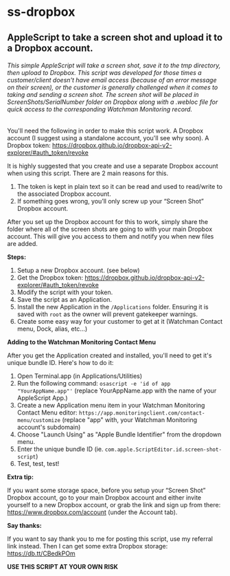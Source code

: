 # ss-dropbox
## AppleScript to take a screen shot and upload it to a Dropbox account.
###### This simple AppleScript will take a screen shot, save it to the tmp directory, then upload to Dropbox. This script was developed for those times a customer/client doesn't have email access (because of an error message on their screen), or the customer is generally challenged when it comes to taking and sending a screen shot. The screen shot will be placed in ScreenShots/_SerialNumber_ folder on Dropbox along with a .webloc file for quick access to the corresponding Watchman Monitoring record.
You'll need the following in order to make this script work. A Dropbox account (I suggest using a standalone account, you'll see why soon). A Dropbox token: https://dropbox.github.io/dropbox-api-v2-explorer/#auth_token/revoke

It is highly suggested that you create and use a separate Dropbox account when using this script. There are 2 main reasons for this.

1. The token is kept in plain text so it can be read and used to read/write to the associated Dropbox account.
2. If something goes wrong, you’ll only screw up your “Screen Shot” Dropbox account.

After you set up the Dropbox account for this to work, simply share the folder where all of the screen shots are going to with your main Dropbox account. This will give you access to them and notify you when new files are added.

**Steps:**

1. Setup a new Dropbox account. (see below)
2. Get the Dropbox token: https://dropbox.github.io/dropbox-api-v2-explorer/#auth_token/revoke
3. Modify the script with your token.
4. Save the script as an Application.
5. Install the new Application in the `/Applications` folder. Ensuring it is saved with `root` as the owner will prevent gatekeeper warnings.
6. Create some easy way for your customer to get at it (Watchman Contact menu, Dock, alias, etc…)

**Adding to the Watchman Monitoring Contact Menu**

After you get the Application created and installed, you'll need to get it's unique bundle ID.  Here's how to do it:

1. Open Terminal.app (in Applications/Utilities)
2. Run the following command: `osascript -e 'id of app "YourAppName.app"'` (replace YourAppName.app with the name of your AppleScript App.)
3. Create a new Application menu item in your Watchman Monitoring Contact Menu editor: `https://app.monitoringclient.com/contact-menu/customize` (replace "app" with, your Watchman Monitoring account's subdomain)
4. Choose "Launch Using" as "Apple Bundle Identifier" from the dropdown menu.
5. Enter the unique bundle ID (ie. `com.apple.ScriptEditor.id.screen-shot-script`)
6. Test, test, test!

**Extra tip:**

If you want some storage space, before you setup your “Screen Shot” Dropbox account, go to your main Dropbox account and either invite yourself to a new Dropbox account, or grab the link and sign up from there: https://www.dropbox.com/account (under the Account tab).

**Say thanks:**

If you want to say thank you to me for posting this script, use my referral link instead. Then I can get some extra Dropbox storage: https://db.tt/CBedkPOm

**USE THIS SCRIPT AT YOUR OWN RISK**
